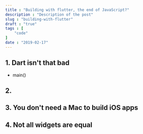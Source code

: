 ```yaml
---
title : "Building with flutter, the end of JavaScript?"
description : "Description of the post"
slug : "building-with-flutter"
draft : "true"
tags : [
    "code"
]
date : "2019-02-17"
---
```


## 1. Dart isn't that bad
- main()

## 2. 

## 3. You don't need a Mac to build iOS apps

## 4. Not all widgets are equal
